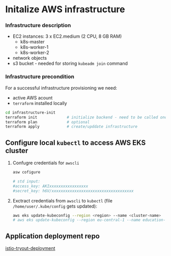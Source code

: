 


# Initalize AWS infrastructure

### Infrastructure description

  * EC2 instances: 3 x EC2.medium (2 CPU, 8 GB RAM)
    * k8s-master
    * k8s-worker-1
    * k8s-worker-2
  * network objects
  * s3 bucket - needed for storing `kubeadm join` command

### Infrastructure precondition

For a successful infrastructure provisioning we need:

  * active AWS acount
  * `terraform` installed locally 


```bash
cd infrastructure-init
terraform init             # initialize backend - need to be called once
terraform plan             # optional
terraform apply            # create/upddate infrastructure

```

## Configure local `kubectl` to access AWS EKS cluster

1. Confugre credentials for `awscli`

    ```bash
    asw cofigure

    # std input:
    #access_key: AKIxxxxxxxxxxxxxxxxx
    #secret_key: h6V/xxxxxxxxxxxxxxxxxxxxxxxxxxxxxxxxxxxx
    ```

2. Exctract credentials from `awscli` to `kubectl` (file `/home/user/.kube/config` gets updated):

    ```bash
    aws eks update-kubeconfig --region <region> --name <cluster-name>
    # aws eks update-kubeconfig --region eu-central-1 --name education-eks-iCgeDNNU
    ```


## Application deployment repo

[istio-tryout-deployment](https://github.com/yulian-matev/istio-tryout-deployment)
